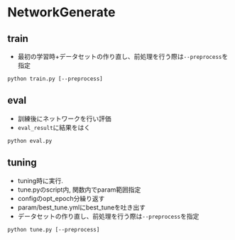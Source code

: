 # NetworkGenerate

## train

- 最初の学習時+データセットの作り直し、前処理を行う際は``--preprocess``を指定

```
python train.py [--preprocess]
```

## eval

- 訓練後にネットワークを行い評価
- ``eval_result``に結果をはく

```
python eval.py
```

## tuning

- tuning時に実行.
- tune.pyのscript内, 関数内でparam範囲指定
- configのopt_epoch分繰り返す
- param/best_tune.ymlにbest_tuneを吐き出す
- データセットの作り直し、前処理を行う際は``--preprocess``を指定

```
python tune.py [--preprocess]
```
